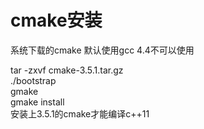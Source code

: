 # cmake安装

系统下载的cmake 默认使用gcc 4.4不可以使用

tar -zxvf cmake-3.5.1.tar.gz   
 ./bootstrap   
 gmake    
 gmake install  
 安装上3.5.1的cmake才能编译c++11